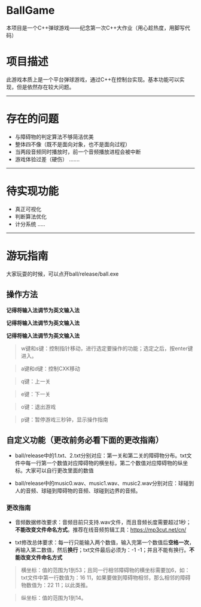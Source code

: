 # BallGame
本项目是一个C++弹球游戏——纪念第一次C++大作业（用心趁热度，用脚写代码）
# 项目描述
此游戏本质上是一个平台弹球游戏，通过C++在控制台实现。基本功能可以实现，但是依然存在较大问题。

----
# 存在的问题
* 与障碍物的判定算法不够简洁优美
* 整体四不像（既不是面向对象，也不是面向过程）
* 当两段音频同时播放时，前一个音频播放进程会被中断
* 游戏体验过差（硬伤）
.......

----
# 待实现功能
* 真正可视化
* 判断算法优化
* 计分系统
.....

----
# 游玩指南
大家玩耍的时候，可以点开ball/release/ball.exe
## 操作方法
**记得将输入法调节为英文输入法**

**记得将输入法调节为英文输入法**

**记得将输入法调节为英文输入法**

> w键和s键：控制指针移动，进行选定要操作的功能；选定之后，按enter键进入。

> a键和d键：控制CXK移动

> q键：上一关

> e键：下一关

> o键：退出游戏

> p键：暂停游戏三秒钟，显示操作指南

## 自定义功能（**更改前务必看下面的更改指南**）
* ball/release中的1.txt、2.txt分别对应：第一关和第二关的障碍物分布。txt文件中每一行第一个数值对应障碍物的横坐标，第二个数值对应障碍物的纵坐标。大家可以自行更改里面的数值

* ball/release中的music0.wav、music1.wav、music2.wav分别对应：球碰到人的音频、球碰到障碍物的音频、球碰到边界的音频。

### 更改指南
* 音频数据修改要求：音频目前只支持.wav文件，而且音频长度需要超过1秒；**不能改变文件命名方式**。推荐在线音频剪辑工具：<https://mp3cut.net/cn/>

* txt修改总体要求：每一行只能输入两个数值，输入完第一个数值后**空格一次**，再输入第二数值，然后**换行**；txt文件最后必须为：-1 -1；并且不能有换行。**不能改变文件命名方式**

>横坐标：值的范围为1到53；且同一行相邻障碍物的横坐标需要加6，如：txt文件中第一行数值为：16 11，如果要做到障碍物相邻，那么相邻的障碍物数值为：22 11；以此类推。

>纵坐标：值的范围为1到14。
